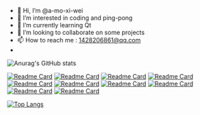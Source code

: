 - 👋 Hi, I’m @a-mo-xi-wei
- 👀 I’m interested in coding and ping-pong
- 🌱 I’m currently learning Qt
- 💞️ I’m looking to collaborate on some projects
- 📫 How to reach me : 1428206861@qq.com
- 
  <!--them : dark, radical, merko, gruvbox, tokyonight, onedark, cobalt, synthwave, highcontrast, dracula-->
![Anurag's GitHub stats](https://github-readme-stats.vercel.app/api?username=a-mo-xi-wei&show_icons=true&theme=radical)
<!--repo-->
[![Readme Card](https://github-readme-stats.vercel.app/api/pin/?username=a-mo-xi-wei&repo=love-heart)](https://github.com/a-mo-xi-wei/love-heart)
[![Readme Card](https://github-readme-stats.vercel.app/api/pin/?username=a-mo-xi-wei&repo=water-wave)](https://github.com/a-mo-xi-wei/water-wave)
[![Readme Card](https://github-readme-stats.vercel.app/api/pin/?username=a-mo-xi-wei&repo=pictureGame)](https://github.com/a-mo-xi-wei/pictureGame)
[![Readme Card](https://github-readme-stats.vercel.app/api/pin/?username=a-mo-xi-wei&repo=pushBox)](https://github.com/a-mo-xi-wei/pushBox)
[![Readme Card](https://github-readme-stats.vercel.app/api/pin/?username=a-mo-xi-wei&repo=Calculator)](https://github.com/a-mo-xi-wei/Calculator)
[![Readme Card](https://github-readme-stats.vercel.app/api/pin/?username=a-mo-xi-wei&repo=Snake)](https://github.com/a-mo-xi-wei/Snake)
[![Readme Card](https://github-readme-stats.vercel.app/api/pin/?username=a-mo-xi-wei&repo=Cool_Login_Interface)](https://github.com/a-mo-xi-wei/Cool_Login_Interface)
[![Readme Card](https://github-readme-stats.vercel.app/api/pin/?username=a-mo-xi-wei&repo=Wallpape)](https://github.com/a-mo-xi-wei/Wallpape)
[![Readme Card](https://github-readme-stats.vercel.app/api/pin/?username=a-mo-xi-wei&repo=userPrivilegeManagerSystem)](https://github.com/a-mo-xi-wei/userPrivilegeManagerSystem)
[![Readme Card](https://github-readme-stats.vercel.app/api/pin/?username=a-mo-xi-wei&repo=Coinflip)](https://github.com/a-mo-xi-wei/Coinflip)
<!--language-->
[![Top Langs](https://github-readme-stats.vercel.app/api/top-langs/?username=a-mo-xi-wei&layout=compact)](https://github.com/anuraghazra/github-readme-stats)

